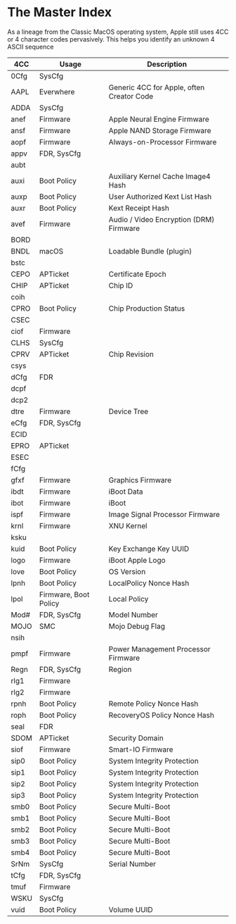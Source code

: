 # The Master Index

As a lineage from the Classic MacOS operating system, Apple still uses 4CC or 4 character codes pervasively.  This helps you identify an unknown 4 ASCII sequence

| 4CC  | Usage                 | Description
| ---- | --------------------- | --------------------
| 0Cfg | SysCfg                |
| AAPL | Everwhere             | Generic 4CC for Apple, often Creator Code
| ADDA | SysCfg                |
| anef | Firmware              | Apple Neural Engine Firmware
| ansf | Firmware              | Apple NAND Storage Firmware
| aopf | Firmware              | Always-on-Processor Firmware
| appv | FDR, SysCfg           |
| aubt |
| auxi | Boot Policy           | Auxiliary Kernel Cache Image4 Hash
| auxp | Boot Policy           | User Authorized Kext List Hash
| auxr | Boot Policy           | Kext Receipt Hash
| avef | Firmware              | Audio / Video Encryption (DRM) Firmware
| BORD |
| BNDL | macOS                 | Loadable Bundle (plugin)
| bstc |
| CEPO | APTicket              | Certificate Epoch
| CHIP | APTicket              | Chip ID
| coih |
| CPRO | Boot Policy           | Chip Production Status
| CSEC |
| ciof | Firmware              |
| CLHS | SysCfg
| CPRV | APTicket              | Chip Revision
| csys |
| dCfg | FDR
| dcpf |
| dcp2 |
| dtre | Firmware              | Device Tree
| eCfg | FDR, SysCfg
| ECID |
| EPRO | APTicket
| ESEC |
| fCfg |
| gfxf | Firmware              | Graphics Firmware
| ibdt | Firmware              | iBoot Data
| ibot | Firmware              | iBoot
| ispf | Firmware              | Image Signal Processor Firmware
| krnl | Firmware              | XNU Kernel
| ksku |
| kuid | Boot Policy           | Key Exchange Key UUID
| logo | Firmware              | iBoot Apple Logo
| love | Boot Policy           | OS Version
| lpnh | Boot Policy           | LocalPolicy Nonce Hash
| lpol | Firmware, Boot Policy | Local Policy
| Mod# | FDR, SysCfg           | Model Number
| MOJO | SMC                   | Mojo Debug Flag
| nsih |
| pmpf | Firmware              | Power Management Processor Firmware
| Regn | FDR, SysCfg           | Region
| rlg1 | Firmware              |
| rlg2 | Firmware              |
| rpnh | Boot Policy           | Remote Policy Nonce Hash
| roph | Boot Policy           | RecoveryOS Policy Nonce Hash
| seal | FDR
| SDOM | APTicket              | Security Domain
| siof | Firmware              | Smart-IO Firmware
| sip0 | Boot Policy           | System Integrity Protection
| sip1 | Boot Policy           | System Integrity Protection
| sip2 | Boot Policy           | System Integrity Protection
| sip3 | Boot Policy           | System Integrity Protection
| smb0 | Boot Policy           | Secure Multi-Boot
| smb1 | Boot Policy           | Secure Multi-Boot
| smb2 | Boot Policy           | Secure Multi-Boot
| smb3 | Boot Policy           | Secure Multi-Boot
| smb4 | Boot Policy           | Secure Multi-Boot
| SrNm | SysCfg                | Serial Number
| tCfg | FDR, SysCfg
| tmuf | Firmware              |
| WSKU | SysCfg
| vuid | Boot Policy           | Volume UUID
